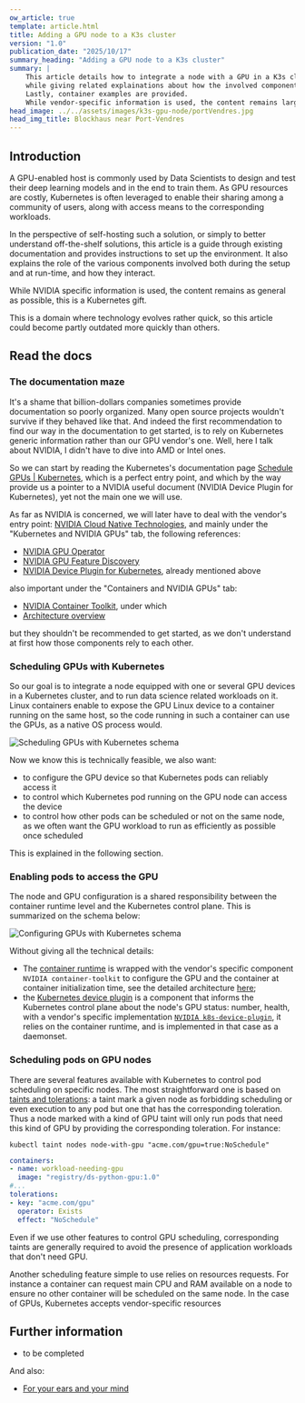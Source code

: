 ```yaml
---
ow_article: true
template: article.html
title: Adding a GPU node to a K3s cluster
version: "1.0"
publication_date: "2025/10/17"
summary_heading: "Adding a GPU node to a K3s cluster"
summary: |
    This article details how to integrate a node with a GPU in a K3s cluster,
    while giving related explainations about how the involved components work and interact.
    Lastly, container examples are provided.
    While vendor-specific information is used, the content remains largely general.
head_image: ../../assets/images/k3s-gpu-node/portVendres.jpg
head_img_title: Blockhaus near Port-Vendres
---
```


## Introduction

A GPU-enabled host is commonly used by Data Scientists
to design and test their deep learning models and in the end to train them.
As GPU resources are costly, Kubernetes is often leveraged
to enable their sharing among a community of users,
along with access means to the corresponding workloads.

In the perspective of self-hosting such a solution,
or simply to better understand off-the-shelf solutions,
this article is a guide through existing documentation
and provides instructions to set up the environment.
It also explains the role of the various components involved
both during the setup and at run-time, and how they interact.

While NVIDIA specific information is used, the content remains as general as possible,
this is a Kubernetes gift.

This is a domain where technology evolves rather quick,
so this article could become partly outdated more quickly than others.

## Read the docs

### The documentation maze

It's a shame that billion-dollars companies sometimes provide documentation so poorly organized.
Many open source projects wouldn't survive if they behaved like that.
And indeed the first recommendation to find our way in the documentation to get started,
is to rely on Kubernetes generic information rather than our GPU vendor's one.
Well, here I talk about NVIDIA, I didn't have to dive into AMD or Intel ones.

So we can start by reading the Kubernetes's documentation page
[Schedule GPUs | Kubernetes](https://kubernetes.io/docs/tasks/manage-gpus/scheduling-gpus/),
which is a perfect entry point,
and which by the way provide us a pointer to a NVIDIA
useful document (NVIDIA Device Plugin for Kubernetes), yet not the main one we will use.

As far as NVIDIA is concerned, we will later have to deal with the vendor's entry point:
[NVIDIA Cloud Native Technologies](https://docs.nvidia.com/datacenter/cloud-native/index.html),
and mainly under the "Kubernetes and NVIDIA GPUs" tab, the following references:

- [NVIDIA GPU Operator](https://docs.nvidia.com/datacenter/cloud-native/gpu-operator/latest/index.html)
- [NVIDIA GPU Feature Discovery](https://github.com/NVIDIA/k8s-device-plugin/tree/main/docs/gpu-feature-discovery)
- [NVIDIA Device Plugin for Kubernetes](https://github.com/NVIDIA/k8s-device-plugin), already mentioned above

also important under the "Containers and NVIDIA GPUs" tab:

- [NVIDIA Container Toolkit](https://docs.nvidia.com/datacenter/cloud-native/container-toolkit/latest/index.html), under which
- [Architecture overview](https://docs.nvidia.com/datacenter/cloud-native/container-toolkit/latest/arch-overview.html)

but they shouldn't be recommended to get started, as we don't understand at first how those components rely to each other.

### Scheduling GPUs with Kubernetes

So our goal is to integrate a node equipped with one or several GPU devices in a Kubernetes cluster,
and to run data science related workloads on it.
Linux containers enable to expose the GPU Linux device to a container running on the same host,
so the code running in such a container can use the GPUs, as a native OS process would.

<img markdown="1" src=../../assets/images/k3s-gpu-node/k8s.png title="Scheduling GPUs with Kubernetes" alt="Scheduling GPUs with Kubernetes schema" class="img-fluid">

Now we know this is technically feasible, we also want:

- to configure the GPU device so that Kubernetes pods can reliably access it
- to control which Kubernetes pod running on the GPU node can access the device
- to control how other pods can be scheduled or not on the same node, as we often want the GPU workload to run as efficiently as possible once scheduled

This is explained in the following section.

### Enabling pods to access the GPU

The node and GPU configuration is a shared responsibility between the container runtime level and the Kubernetes control plane.
This is summarized on the schema below:

<img markdown="1" src=../../assets/images/k3s-gpu-node/k8s-gpu.png title="Configuring GPUs with Kubernetes" alt="Configuring GPUs with Kubernetes schema" class="img-fluid">

Without giving all the technical details:

- The [container runtime](https://kubernetes.io/docs/setup/production-environment/container-runtimes/) is wrapped with the vendor's specific
component `NVIDIA container-toolkit` to configure the GPU and the container at container initialization time, see the detailed architecture
[here](https://docs.nvidia.com/datacenter/cloud-native/container-toolkit/latest/arch-overview.html);
- the [Kubernetes device plugin](https://kubernetes.io/docs/concepts/extend-kubernetes/compute-storage-net/device-plugins/)
is a component that informs the Kubernetes control plane about the node's GPU status: number, health,
with a vendor's specific implementation
[`NVIDIA k8s-device-plugin`](https://github.com/NVIDIA/k8s-device-plugin?tab=readme-ov-file#about),
it relies on the container runtime, and is implemented in that case as a daemonset.

### Scheduling pods on GPU nodes

There are several features available with Kubernetes to control pod scheduling on specific nodes.
The most straightforward one is based on
[taints and tolerations](https://kubernetes.io/docs/concepts/scheduling-eviction/taint-and-toleration/):
a taint mark a given node as forbidding scheduling or even execution to any pod
but one that has the corresponding toleration. Thus a node marked with a kind of GPU taint will only
run pods that need this kind of GPU by providing the corresponding toleration.
For instance:

```shell
kubectl taint nodes node-with-gpu "acme.com/gpu=true:NoSchedule"
```

```yaml
containers:
- name: workload-needing-gpu
  image: "registry/ds-python-gpu:1.0"
#...
tolerations:
- key: "acme.com/gpu"
  operator: Exists
  effect: "NoSchedule"
```

Even if we use other features to control GPU scheduling, corresponding taints are generally required
to avoid the presence of application workloads that don't need GPU.

Another scheduling feature simple to use relies on resources requests.
For instance a container can request main CPU and RAM available on a node to ensure
no other container will be scheduled on the same node.
In the case of GPUs, Kubernetes accepts vendor-specific resources  

## Further information

- to be completed

And also:

- [For your ears and your mind](https://tricky.bandcamp.com/album/out-the-way)
